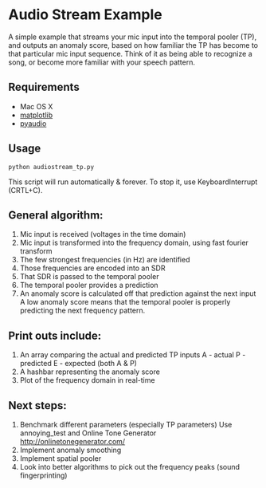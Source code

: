 # Audio Stream Example

A simple example that streams your mic input into the temporal pooler (TP), 
and outputs an anomaly score, based on how familiar the TP has become to that
particular mic input sequence. Think of it as being able to recognize a song,
or become more familiar with your speech pattern.

## Requirements

- Mac OS X
- [matplotlib](http://matplotlib.org/)
- [pyaudio](http://people.csail.mit.edu/hubert/pyaudio/)

## Usage

    python audiostream_tp.py

This script will run automatically & forever.
To stop it, use KeyboardInterrupt (CRTL+C).

## General algorithm:

1. Mic input is received (voltages in the time domain)
2. Mic input is transformed into the frequency domain, using fast fourier transform
3. The few strongest frequencies (in Hz) are identified
4. Those frequencies are encoded into an SDR
5. That SDR is passed to the temporal pooler
6. The temporal pooler provides a prediction
7. An anomaly score is calculated off that prediction against the next input
    A low anomaly score means that the temporal pooler is properly predicting 
    the next frequency pattern.

## Print outs include:

1. An array comparing the actual and predicted TP inputs
	A - actual
	P - predicted
	E - expected (both A & P)
2. A hashbar representing the anomaly score
3. Plot of the frequency domain in real-time   

## Next steps:

1. Benchmark different parameters (especially TP parameters)
	Use annoying_test and Online Tone Generator http://onlinetonegenerator.com/
2. Implement anomaly smoothing
3. Implement spatial pooler
4. Look into better algorithms to pick out the frequency peaks (sound fingerprinting)
